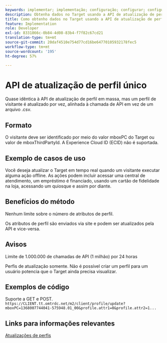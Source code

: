 ```yaml
---
keywords: implementar; implementação; configuração; configurar; configuração; atualização de perfil único
description: Obtenha dados no Target usando a API de atualização de perfil único.
title: Como obtenho dados no Target usando a API de atualização de perfil único?
feature: Implementation
role: Developer
exl-id: 8331866c-0b84-4d08-83b4-f7f82c67cd21
translation-type: tm+mt
source-git-commit: 20daf4510e754d77cd16be64770105932178fec5
workflow-type: tm+mt
source-wordcount: '195'
ht-degree: 57%

---
```


# API de atualização de perfil único

Quase idêntica à API de atualização de perfil em massa, mas um perfil de visitante é atualizado por vez, alinhada à chamada de API em vez de um arquivo .csv.

## Formato

O visitante deve ser identificado por meio do valor mboxPC do Target ou valor de mboxThirdPartyId. A Experience Cloud ID (ECID) não é suportada.

## Exemplo de casos de uso

Você deseja atualizar o Target em tempo real quando um visitante executar alguma ação offline. As ações podem incluir acessar uma central de atendimento, um empréstimo é financiado, usando um cartão de fidelidade na loja, acessando um quiosque e assim por diante.

## Benefícios do método

Nenhum limite sobre o número de atributos de perfil.

Os atributos de perfil são enviados via site e podem ser atualizados pela API e vice-versa.

## Avisos

Limite de 1.000.000 de chamadas de API (1 milhão) por 24 horas

Perfis de atualização somente. Não é possível criar um perfil para um usuário potencia que o Target ainda precisa visualizar.

## Exemplos de código

Suporte a GET e POST.   `https://CLIENT.tt.omtrdc.net/m2/client/profile/update?mboxPC=1368007744041-575948.01_00&profile.attr1=0&profile.attr2=1...`

## Links para informações relevantes

[Atualizações de perfis](https://developers.adobetarget.com/api/#updating-profiles)
